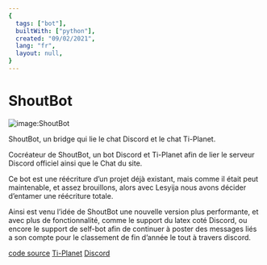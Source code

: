 ```yaml
---
{
  tags: ["bot"],
  builtWith: ["python"],
  created: "09/02/2021",
  lang: "fr",
  layout: null,
}
---
```


# ShoutBot

![image:ShoutBot](https://i.imgur.com/oeHZ7A9.png)

ShoutBot, un bridge qui lie le chat Discord et le chat Ti-Planet. 

Cocréateur de ShoutBot, un bot Discord et Ti-Planet afin de lier le serveur Discord officiel ainsi que le Chat du site. 

Ce bot est une réécriture d’un projet déjà existant, mais comme il était peut maintenable, et assez brouillons, alors avec Lesyija nous avons décider d’entamer une réécriture totale.

Ainsi est venu l’idée de ShoutBot une nouvelle version plus performante, et avec plus de fonctionnalité, comme le support du latex coté Discord, ou encore le support de self-bot afin de continuer à poster des messages liés a son compte pour le classement de fin d’année le tout à travers discord.

[code source](https://github.com/TI-Planet/ShoutBot)
[Ti-Planet](https://tiplanet.org/)
[Discord](https://discord.gg/AfBEHub)
